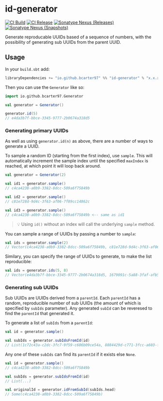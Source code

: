 # id-generator

[![CI Build](https://github.com/bcarter97/id-generator/actions/workflows/scala.yml/badge.svg)](https://github.com/bcarter97/id-generator/actions/workflows/scala.yml)
[![CI Release](https://github.com/bcarter97/id-generator/actions/workflows/release.yml/badge.svg)](https://github.com/bcarter97/id-generator/actions/workflows/release.yml)
[![Sonatype Nexus (Releases)](https://img.shields.io/nexus/r/io.github.bcarter97/id-generator_3?server=https%3A%2F%2Fs01.oss.sonatype.org)](https://s01.oss.sonatype.org/content/repositories/releases/io/github/bcarter97/)
[![Sonatype Nexus (Snapshots)](https://img.shields.io/nexus/s/io.github.bcarter97/id-generator_3?server=https%3A%2F%2Fs01.oss.sonatype.org)](https://s01.oss.sonatype.org/content/repositories/snapshots/io/github/bcarter97/)

Generate reproducable UUIDs based of a sequence of numbers, with the possibility of generating sub UUIDs from the parent UUID.

## Usage

In your `build.sbt` add:

```scala
libraryDependencies += "io.github.bcarter97" %% "id-generator" % "x.x.x"
```

Then you can use the `Generator` like so:

```scala
import io.github.bcarter97.Generator

val generator = Generator()

generator.id(5)
// e4da3b7f-bbce-3345-9777-2b0674a318d5
```

### Generating primary UUIDs

As well as using `generator.id(n)` as above, there are a number of ways to generate a UUID.

To sample a random ID (starting from the first index), use `sample`. This will automatically increment the sample index until the specified `maxIndex` is reached, at which point it will loop back around.

```scala
val generator = Generator(2)

val id1 = generator.sample()
// c4ca4238-a0b9-3382-8dcc-509a6f75849b

val id2 = generator.sample()
// c81e728d-9d4c-3f63-af06-7f89cc14862c

val id3 = generator.sample()
// c4ca4238-a0b9-3382-8dcc-509a6f75849b <-- same as id1
```

> 💡 Using `id()` without an index will call the underlying `sample` method.

You can sample a range of UUIDs by passing a number to `sample`:

```scala
val ids = generator.sample(2)
// Vector(c4ca4238-a0b9-3382-8dcc-509a6f75849b, c81e728d-9d4c-3f63-af06-7f89cc14862c)
```

Similary, you can specify the range of UUIDs to generate, to make the list reproducible:

```scala
val ids = generator.ids(5, 8)
// Vector(e4da3b7f-bbce-3345-9777-2b0674a318d5, 1679091c-5a88-3faf-afb5-e6087eb1b2dc, 8f14e45f-ceea-367a-9a36-dedd4bea2543, c9f0f895-fb98-3b91-99f5-1fd0297e236d)
```

### Generating sub UUIDs

Sub UUIDs are UUIDs derived from a `parentId`. Each `parentId` has a random, reproducible number of sub UUIDs (the amount of which is specified by `subIds` parameter). Any generated `subId` can be reveresed to find the `parentId` that generated it.

To generate a list of `subIds` from a `parentId`:

```scala
val id = generator.sample()

val subIds = generator.subIdsFromId(id)
// List(1c72c43a-c2dc-3fc7-9f59-c606b09ce54a, 8884429d-c771-3fcc-a603-fcb8d7f04d70, 5c6726b6-4e33-3535-86ae-d2b8563f1862, 6b85a9e1-6b06-34c3-94d1-e30b72de56ee, 1650f0c8-1146-35a8-993c-5b5c18ccf85e, bc346324-d6ff-39ed-b165-b878bb7afc21, 9fadbcbb-3c1c-3242-abab-d38c82081a5f, 4f1d08fd-8d8e-3227-8d8a-1f7f200fd058, 5b453d9e-f5ed-361e-bccb-fb36da1a5a0c)
```

Any one of these `subIds` can find its `parentId` if it exists else `None`.

```scala
val id = generator.sample()
// c4ca4238-a0b9-3382-8dcc-509a6f75849b

val subIds = generator.subIdsFromId(id)
// List(...)

val originalId = generator.idFromSubId(subIds.head)
// Some(c4ca4238-a0b9-3382-8dcc-509a6f75849b)
```
